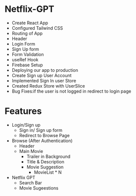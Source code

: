 # Netflix-GPT
- Create React App
- Configured Tailwind CSS
- Routing of App
- Header
- Login Form
- Sign Up form
- Form Validation
- useRef Hook
- Firebase Setup
- Deploying our app to production
- Create Sign up User Account
- Implemented Sign In user Store
- Created Redux Store with UserSlice
- Bug Fixes:if the user is not logged in redirect to login page

# Features
- Login/Sign up
    - Sign in/ Sign up form
    - Redirect to Browse Page
- Browse (After Authentication)
    - Header
    - Main Movie
        - Trailer in Background
        - Title & Description
        - Movie Suggestion
            - MovieList * N
- Netflix GPT
    - Search Bar
    - Movie Sugeestions            



